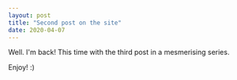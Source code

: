 ```yaml
---
layout: post
title: "Second post on the site"
date: 2020-04-07
---
```


Well. I'm back! This time with the third post in a mesmerising series. 

Enjoy! :)